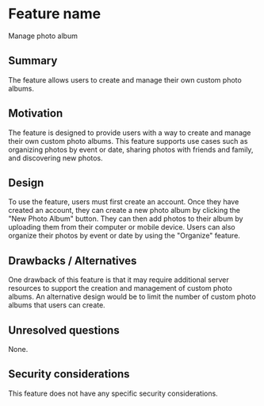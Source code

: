 # Feature name

Manage photo album

## Summary

The feature allows users to create and manage their own custom photo albums.

## Motivation

The feature is designed to provide users with a way to create and manage their own custom photo albums. This feature supports use cases such as organizing photos by event or date, sharing photos with friends and family, and discovering new photos.

## Design

To use the feature, users must first create an account. Once they have created an account, they can create a new photo album by clicking the "New Photo Album" button. They can then add photos to their album by uploading them from their computer or mobile device. Users can also organize their photos by event or date by using the "Organize" feature.

## Drawbacks / Alternatives

One drawback of this feature is that it may require additional server resources to support the creation and management of custom photo albums. An alternative design would be to limit the number of custom photo albums that users can create.

## Unresolved questions

None.

## Security considerations

This feature does not have any specific security considerations.
